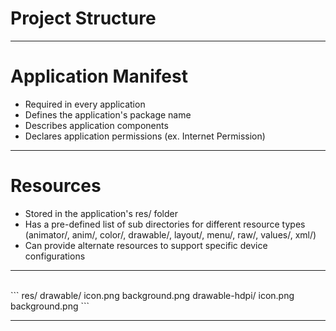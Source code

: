 # Project Structure

---

# Application Manifest

- Required in every application 
- Defines the application's package name
- Describes application components
- Declares application permissions (ex. Internet Permission)

---

# Resources 

- Stored in the application's res/ folder 
- Has a pre-defined list of sub directories for different resource types (animator/, anim/, color/, drawable/, layout/, menu/, raw/, values/, xml/)
- Can provide alternate resources to support specific device configurations

---
</br> 
```
res/
    drawable/   
        icon.png
        background.png    
    drawable-hdpi/  
        icon.png
        background.png 
```

---

